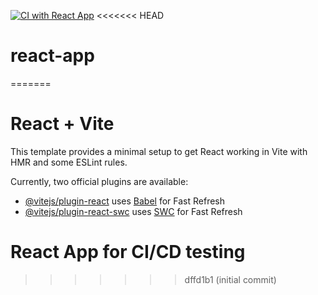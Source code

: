 [![CI with React App](https://github.com/fresh-joey/react-app/actions/workflows/ci.yml/badge.svg)](https://github.com/fresh-joey/react-app/actions/workflows/ci.yml)
<<<<<<< HEAD
# react-app
=======
# React + Vite

This template provides a minimal setup to get React working in Vite with HMR and some ESLint rules.

Currently, two official plugins are available:

- [@vitejs/plugin-react](https://github.com/vitejs/vite-plugin-react/blob/main/packages/plugin-react/README.md) uses [Babel](https://babeljs.io/) for Fast Refresh
- [@vitejs/plugin-react-swc](https://github.com/vitejs/vite-plugin-react-swc) uses [SWC](https://swc.rs/) for Fast Refresh
# React App for CI/CD testing
>>>>>>> dffd1b1 (initial commit)


